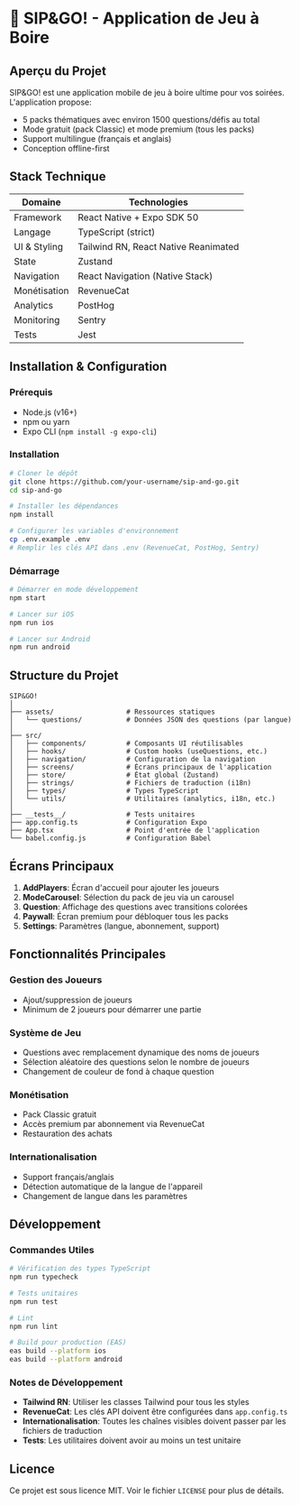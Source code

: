# 🍻 SIP&GO! - Application de Jeu à Boire

## Aperçu du Projet

SIP&GO! est une application mobile de jeu à boire ultime pour vos soirées. L'application propose:
- 5 packs thématiques avec environ 1500 questions/défis au total
- Mode gratuit (pack Classic) et mode premium (tous les packs)
- Support multilingue (français et anglais)
- Conception offline-first

## Stack Technique

| Domaine        | Technologies                                     |
|----------------|--------------------------------------------------|
| Framework      | React Native + Expo SDK 50                       |
| Langage        | TypeScript (strict)                              |
| UI & Styling   | Tailwind RN, React Native Reanimated             |
| State          | Zustand                                          |
| Navigation     | React Navigation (Native Stack)                  |
| Monétisation   | RevenueCat                                       |
| Analytics      | PostHog                                          |
| Monitoring     | Sentry                                           |
| Tests          | Jest                                             |

## Installation & Configuration

### Prérequis
- Node.js (v16+)
- npm ou yarn
- Expo CLI (`npm install -g expo-cli`)

### Installation

```bash
# Cloner le dépôt
git clone https://github.com/your-username/sip-and-go.git
cd sip-and-go

# Installer les dépendances
npm install

# Configurer les variables d'environnement
cp .env.example .env
# Remplir les clés API dans .env (RevenueCat, PostHog, Sentry)
```

### Démarrage

```bash
# Démarrer en mode développement
npm start

# Lancer sur iOS
npm run ios

# Lancer sur Android
npm run android
```

## Structure du Projet

```
SIP&GO!
│
├── assets/                  # Ressources statiques
│   └── questions/           # Données JSON des questions (par langue)
│
├── src/
│   ├── components/          # Composants UI réutilisables
│   ├── hooks/               # Custom hooks (useQuestions, etc.)
│   ├── navigation/          # Configuration de la navigation
│   ├── screens/             # Écrans principaux de l'application
│   ├── store/               # État global (Zustand)
│   ├── strings/             # Fichiers de traduction (i18n)
│   ├── types/               # Types TypeScript
│   └── utils/               # Utilitaires (analytics, i18n, etc.)
│
├── __tests__/               # Tests unitaires
├── app.config.ts            # Configuration Expo
├── App.tsx                  # Point d'entrée de l'application
└── babel.config.js          # Configuration Babel
```

## Écrans Principaux

1. **AddPlayers**: Écran d'accueil pour ajouter les joueurs
2. **ModeCarousel**: Sélection du pack de jeu via un carousel
3. **Question**: Affichage des questions avec transitions colorées
4. **Paywall**: Écran premium pour débloquer tous les packs
5. **Settings**: Paramètres (langue, abonnement, support)

## Fonctionnalités Principales

### Gestion des Joueurs
- Ajout/suppression de joueurs
- Minimum de 2 joueurs pour démarrer une partie

### Système de Jeu
- Questions avec remplacement dynamique des noms de joueurs
- Sélection aléatoire des questions selon le nombre de joueurs
- Changement de couleur de fond à chaque question

### Monétisation
- Pack Classic gratuit
- Accès premium par abonnement via RevenueCat
- Restauration des achats

### Internationalisation
- Support français/anglais
- Détection automatique de la langue de l'appareil
- Changement de langue dans les paramètres

## Développement

### Commandes Utiles

```bash
# Vérification des types TypeScript
npm run typecheck

# Tests unitaires
npm run test

# Lint
npm run lint

# Build pour production (EAS)
eas build --platform ios
eas build --platform android
```

### Notes de Développement

- **Tailwind RN**: Utiliser les classes Tailwind pour tous les styles
- **RevenueCat**: Les clés API doivent être configurées dans `app.config.ts`
- **Internationalisation**: Toutes les chaînes visibles doivent passer par les fichiers de traduction
- **Tests**: Les utilitaires doivent avoir au moins un test unitaire

## Licence

Ce projet est sous licence MIT. Voir le fichier `LICENSE` pour plus de détails.
